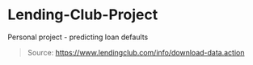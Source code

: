 # Lending-Club-Project
Personal project - predicting loan defaults

> Source: https://www.lendingclub.com/info/download-data.action 
